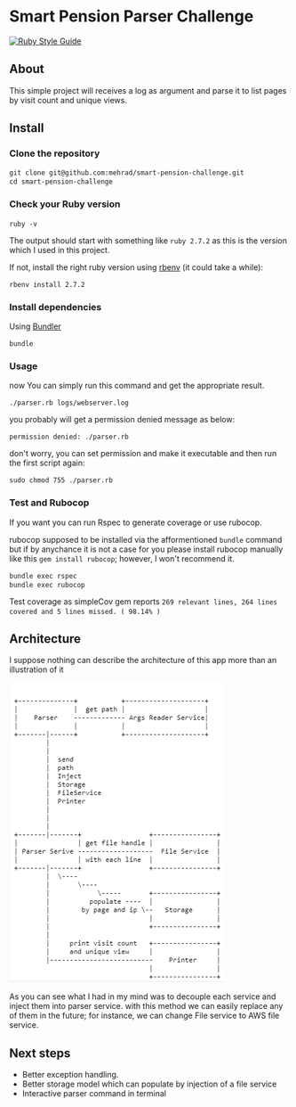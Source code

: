 # Smart Pension Parser Challenge
[![Ruby Style Guide](https://img.shields.io/badge/code_style-rubocop-brightgreen.svg)](https://github.com/rubocop/rubocop)

## About
This simple project will receives a log as argument and parse it to list pages by visit count and unique views.

## Install
### Clone the repository

```shell
git clone git@github.com:mehrad/smart-pension-challenge.git
cd smart-pension-challenge
```

### Check your Ruby version

```shell
ruby -v
```

The output should start with something like `ruby 2.7.2` as this is the version which I used in this project.

If not, install the right ruby version using [rbenv](https://github.com/rbenv/rbenv) (it could take a while):

```shell
rbenv install 2.7.2
```

### Install dependencies

Using [Bundler](https://github.com/bundler/bundler)

```shell
bundle
```

### Usage
now You can simply run this command and get the appropriate result.

```shell
./parser.rb logs/webserver.log
```
you probably will get a permission denied message as below:

```shell
permission denied: ./parser.rb
``` 

don't worry, you can set permission and make it executable and then run the first script again:

```shell
sudo chmod 755 ./parser.rb
```

### Test and Rubocop
If you want you can run Rspec to generate coverage or use rubocop.

rubocop supposed to be installed via the afformentioned  `bundle` command but if by anychance it is not a case for you
please install rubocop manually like this `gem install rubocop`; however, I won't recommend it.

```shell
bundle exec rspec
bundle exec rubocop
```

Test coverage as simpleCov gem reports 
`269 relevant lines, 264 lines covered and 5 lines missed. ( 98.14% )`


## Architecture

I suppose nothing can describe the architecture of this app more than an illustration of it


![alt text](https://github.com/mehrad/smart-pension-challenge/blob/main/diagram.png?raw=true)                                              

As you can see what I had in my mind was to decouple each service and inject them into parser service. with this method we can easily replace any of them in the future; for instance, we can change File service to AWS file service. 
## Next steps


* Better exception handling.
* Better storage model which can populate by injection of a file service
* Interactive parser command in terminal

